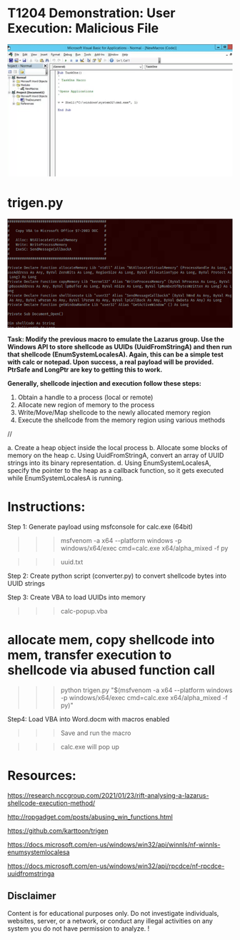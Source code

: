 # T1204 Demonstration: User Execution: Malicious File
<div align="center">
  <img alt="Picture" src="https://github.com/m-aze/rebl-rebel/blob/main/t1204/materials/example.gif" width="700"/>
</div>

# trigen.py
<img alt="Picture" src="https://github.com/m-aze/rebl-rebel/blob/main/t1204/materials/5f6f1f6a05a17e7397c6d7fe2fe44be2.png" width="600"/>

**Task: Modify the previous macro to emulate the Lazarus group. Use the Windows API to store shellcode as UUIDs (UuidFromStringA) and then run that shellcode (EnumSystemLocalesA). Again, this can be a simple test with calc or notepad. Upon success, a real payload will be provided. PtrSafe and LongPtr are key to getting this to work.**


**Generally, shellcode injection and execution follow these steps:**
1. Obtain a handle to a process (local or remote)
2. Allocate new region of memory to the process
3. Write/Move/Map shellcode to the newly allocated memory region
4. Execute the shellcode from the memory region using various methods

//

a. Create a heap object inside the local process
b. Allocate some blocks of memory on the heap
c. Using UuidFromStringA, convert an array of UUID strings into its binary representation.
d. Using EnumSystemLocalesA, specify the pointer to the heap as a callback function, so it gets executed while EnumSystemLocalesA is running.


# Instructions:

Step 1: Generate payload using msfconsole for calc.exe (64bit)

>>> msfvenom -a x64 --platform windows -p windows/x64/exec cmd=calc.exe x64/alpha_mixed -f py

>>> uuid.txt

Step 2: Create python script (converter.py) to convert shellcode bytes into UUID strings

Step 3: Create VBA to load UUIDs into memory

>>> calc-popup.vba

# allocate mem, copy shellcode into mem, transfer execution to shellcode via abused function call

>>> python trigen.py "$(msfvenom -a x64 --platform windows -p windows/x64/exec cmd=calc.exe x64/alpha_mixed -f py)"

Step4: Load VBA into Word.docm with macros enabled

>>> Save and run the macro

>>> calc.exe will pop up




# Resources:


https://research.nccgroup.com/2021/01/23/rift-analysing-a-lazarus-shellcode-execution-method/

http://ropgadget.com/posts/abusing_win_functions.html

https://github.com/karttoon/trigen

https://docs.microsoft.com/en-us/windows/win32/api/winnls/nf-winnls-enumsystemlocalesa

https://docs.microsoft.com/en-us/windows/win32/api/rpcdce/nf-rpcdce-uuidfromstringa

## Disclaimer
Content is for educational purposes only. Do not investigate individuals, websites, server, or a network, or conduct any illegal activities on any system you do not have permission to analyze. !
